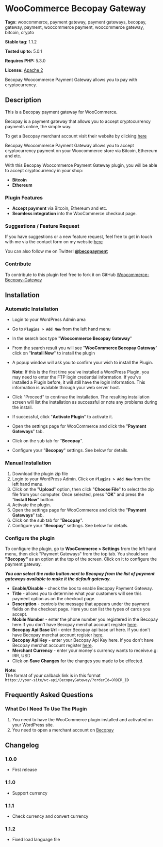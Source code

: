 # WooCommerce Becopay Gateway

**Tags:** woocommerce, payment gateway, payment gateways, becopay, gateway, payment, woocommerce payment, woocommerce gateway, bitcoin, crypto

**Stable tag:** 1.1.2

**Tested up to:** 5.0.1

**Requires PHP:** 5.3.0

**License:** [Apache 2](https://github.com/becopay/Woocommerce-Becopay-Gateway/blob/master/LICENSE.txt)

Becopay Woocommerce Payment Gateway allows you to pay with cryptocurrency.


## Description

This is a Becopay payment gateway for WooCommerce.

Becopay is a payment gateway that allows you to accept cryptocurrency payments online, the simple way.

To get a Becopay merchant account visit their website by clicking [here](https://www.becopay.com)

Becopay Woocommerce Payment Gateway allows you to accept cryptocurrency payment on your Woocommerce store via Bitcoin, Ethereum and etc.

With this Becopay Woocommerce Payment Gateway plugin, you will be able to accept cryptocurrency in your shop:

* __Bitcoin__
* __Ethereum__


### Plugin Features

*   __Accept payment__ via Bitcoin, Ethereum and etc.
* 	__Seamless integration__ into the WooCommerce checkout page.


### Suggestions / Feature Request

If you have suggestions or a new feature request, feel free to get in touch with me via the contact form on my website [here](https://becopay.com/en/support/#contact-us)

You can also follow me on Twitter! **[@becopayment](http://twitter.com/becopayment)**



### Contribute
To contribute to this plugin feel free to fork it on GitHub [Woocommerce-Becopay-Gateway](https://github.com/becopay/Woocommerce-Becopay-Gateway)


## Installation


### Automatic Installation
* 	Login to your WordPress Admin area
* 	Go to __`Plugins > Add New`__ from the left hand menu
* 	In the search box type "__Woocommerce Becopay Gateway__"
*	From the search result you will see "__WooCommerce Becopay Gateway__" click on "__Install Now__" to install the plugin
*	A popup window will ask you to confirm your wish to install the Plugin.

	__Note:__
	If this is the first time you've installed a WordPress Plugin, you may need to enter the FTP login credential 	information. If you've installed a Plugin before, it will still have the login information. This information is available through your web server host.

* Click "Proceed" to continue the installation. The resulting installation screen will list the installation as successful or note any problems during the install.
* If successful, click "__Activate Plugin__" to activate it.
* 	Open the settings page for WooCommerce and click the "__Payment Gateways__" tab.
* 	Click on the sub tab for "__Becopay__".
*	Configure your "__Becopay__" settings. See below for details.


### Manual Installation
1. 	Download the plugin zip file
2. 	Login to your WordPress Admin. Click on __`Plugins > Add New`__ from the left hand menu.
3.  Click on the "__Upload__" option, then click "__Choose File__" to select the zip file from your computer. Once selected, press "__OK__" and press the "__Install Now__" button.
4.  Activate the plugin.
5. 	Open the settings page for WooCommerce and click the "__Payment Gateways__" tab.
6. 	Click on the sub tab for "__Becopay__".
7.	Configure your "__Becopay__" settings. See below for details.

### Configure the plugin
To configure the plugin, go to __WooCommerce > Settings__ from the left hand menu, then click "Payment Gateways" from the top tab. You should see __"Becopay"__ as an option at the top of the screen. Click on it to configure the payment gateway.

__*You can select the radio button next to Becopay from the list of payment gateways available to make it the default gateway.*__

* __Enable/Disable__ - check the box to enable Becopay Payment Gateway.
* __Title__ - allows you to determine what your customers will see this payment option as on the checkout page.
* __Description__ - controls the message that appears under the payment fields on the checkout page. Here you can list the types of cards you accept.
* __Mobile Number__  - enter the phone number you registered in the Becopay here.If you don't have Becopay merchat account register [here](https://becopay.com/en/merchant-register/).
* __Becopay Api Base Url__  - enter Becopay api base url here. If you don't have Becopay merchat account register [here](https://becopay.com/en/merchant-register/).
* __Becopay Api Key__  - enter your Becopay Api Key here. If you don't have Becopay merchat account register [here](https://becopay.com/en/merchant-register/).
* __Merchant Currency__  - enter your money's currency wants to receive.e.g: IRR, USD 
* Click on __Save Changes__ for the changes you made to be effected.

__Note:__<br>
The format of your callback link is in this format <br>
`https://your-site/wc-api/BecopayGateway/?orderId=ORDER_ID`

## Frequently Asked Questions
### What Do I Need To Use The Plugin

1.	You need to have the WooCommerce plugin installed and activated on your WordPress site.
2.	You need to open a merchant account on [Becopay](https://becopay.com/en/merchant-register/)

## Changelog

### 1.0.0
*   First release

### 1.1.0
*   Support currency

### 1.1.1
*   Check currency and convert currency

### 1.1.2
*   Fixed load language file